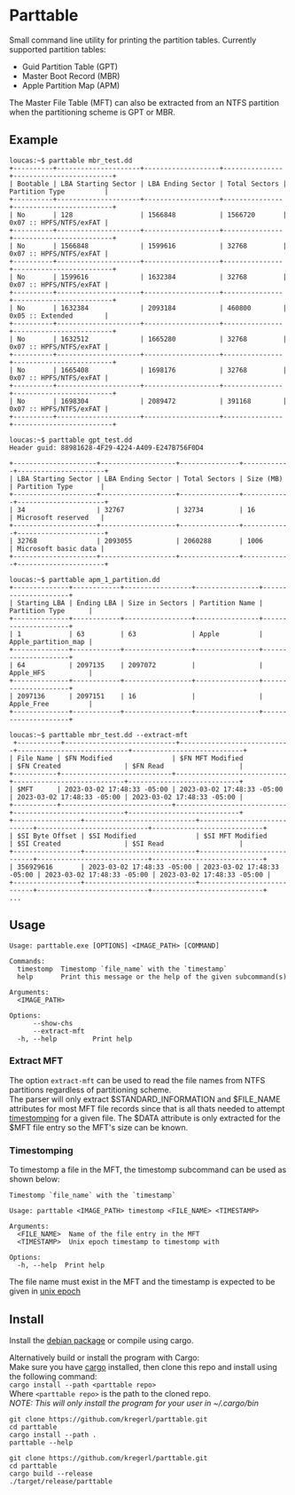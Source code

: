 # Parttable
Small command line utility for printing the partition tables. Currently supported partition tables: 
- Guid Partition Table (GPT)
- Master Boot Record (MBR)
- Apple Partition Map (APM)

The Master File Table (MFT) can also be extracted from an NTFS partition when the partitioning scheme is GPT or MBR.  

## Example
```
loucas:~$ parttable mbr_test.dd
+----------+---------------------+-------------------+---------------+-------------------------+
| Bootable | LBA Starting Sector | LBA Ending Sector | Total Sectors | Partition Type          |
+----------+---------------------+-------------------+---------------+-------------------------+
| No       | 128                 | 1566848           | 1566720       | 0x07 :: HPFS/NTFS/exFAT |
+----------+---------------------+-------------------+---------------+-------------------------+
| No       | 1566848             | 1599616           | 32768         | 0x07 :: HPFS/NTFS/exFAT |
+----------+---------------------+-------------------+---------------+-------------------------+
| No       | 1599616             | 1632384           | 32768         | 0x07 :: HPFS/NTFS/exFAT |
+----------+---------------------+-------------------+---------------+-------------------------+
| No       | 1632384             | 2093184           | 460800        | 0x05 :: Extended        |
+----------+---------------------+-------------------+---------------+-------------------------+
| No       | 1632512             | 1665280           | 32768         | 0x07 :: HPFS/NTFS/exFAT |
+----------+---------------------+-------------------+---------------+-------------------------+
| No       | 1665408             | 1698176           | 32768         | 0x07 :: HPFS/NTFS/exFAT |
+----------+---------------------+-------------------+---------------+-------------------------+
| No       | 1698304             | 2089472           | 391168        | 0x07 :: HPFS/NTFS/exFAT |
+----------+---------------------+-------------------+---------------+-------------------------+

loucas:~$ parttable gpt_test.dd
Header guid: 88981628-4F29-4224-A409-E247B756F0D4

+---------------------+-------------------+---------------+------------+----------------------+
| LBA Starting Sector | LBA Ending Sector | Total Sectors | Size (MB)  | Partition Type       |
+---------------------+-------------------+---------------+------------+----------------------+
| 34                  | 32767             | 32734         | 16         | Microsoft reserved   |
+---------------------+-------------------+---------------+------------+----------------------+
| 32768               | 2093055           | 2060288       | 1006       | Microsoft basic data |
+---------------------+-------------------+---------------+------------+----------------------+

loucas:~$ parttable apm_1_partition.dd
+--------------+------------+-----------------+----------------+---------------------+
| Starting LBA | Ending LBA | Size in Sectors | Partition Name | Partition Type      |
+--------------+------------+-----------------+----------------+---------------------+
| 1            | 63         | 63              | Apple          | Apple_partition_map |
+--------------+------------+-----------------+----------------+---------------------+
| 64           | 2097135    | 2097072         |                | Apple_HFS           |
+--------------+------------+-----------------+----------------+---------------------+
| 2097136      | 2097151    | 16              |                | Apple_Free          |
+--------------+------------+-----------------+----------------+---------------------+

loucas:~$ parttable mbr_test.dd --extract-mft
 +-----------+----------------------------+----------------------------+----------------------------+----------------------------+      
| File Name | $FN Modified               | $FN MFT Modified           | $FN Created                | $FN Read                   |      
+-----------+----------------------------+----------------------------+----------------------------+----------------------------+      
| $MFT      | 2023-03-02 17:48:33 -05:00 | 2023-03-02 17:48:33 -05:00 | 2023-03-02 17:48:33 -05:00 | 2023-03-02 17:48:33 -05:00 |      
+-----------+----------------------------+----------------------------+----------------------------+----------------------------+      
+-----------------+----------------------------+----------------------------+----------------------------+----------------------------+
| $SI Byte Offset | $SI Modified               | $SI MFT Modified           | $SI Created                | $SI Read                   |
+-----------------+----------------------------+----------------------------+----------------------------+----------------------------+
| 356929616       | 2023-03-02 17:48:33 -05:00 | 2023-03-02 17:48:33 -05:00 | 2023-03-02 17:48:33 -05:00 | 2023-03-02 17:48:33 -05:00 |
+-----------------+----------------------------+----------------------------+----------------------------+----------------------------+
...
```

## Usage 
```
Usage: parttable.exe [OPTIONS] <IMAGE_PATH> [COMMAND]

Commands:
  timestomp  Timestomp `file_name` with the `timestamp`
  help       Print this message or the help of the given subcommand(s)

Arguments:
  <IMAGE_PATH>  

Options:
      --show-chs     
      --extract-mft
  -h, --help         Print help
```
### Extract MFT
The option `extract-mft` can be used to read the file names from NTFS partitions regardless of partitioning scheme.  
The parser will only extract $STANDARD_INFORMATION and $FILE_NAME attributes for most MFT file records since that is all thats needed to attempt [timestomping](https://attack.mitre.org/techniques/T1070/006/) for a given file.
The $DATA attribute is only extracted for the $MFT file entry so the MFT's size can be known.

### Timestomping
To timestomp a file in the MFT, the timestomp subcommand can be used as shown below:
```
Timestomp `file_name` with the `timestamp`

Usage: parttable <IMAGE_PATH> timestomp <FILE_NAME> <TIMESTAMP>

Arguments:
  <FILE_NAME>  Name of the file entry in the MFT
  <TIMESTAMP>  Unix epoch timestamp to timestomp with

Options:
  -h, --help  Print help
```
The file name must exist in the MFT and the timestamp is expected to be given in [unix epoch](https://www.epochconverter.com/)


## Install
Install the [debian package](https://github.com/kregerl/parttable/releases/latest) or compile using cargo.

Alternatively build or install the program with Cargo:  
Make sure you have [cargo](https://doc.rust-lang.org/cargo/getting-started/installation.html) installed, then clone this repo and install using the following command:  
`cargo install --path <parttable repo>`  
Where `<parttable repo>` is the path to the cloned repo.  
*NOTE: This will only install the program for your user in ~/.cargo/bin*

```
git clone https://github.com/kregerl/parttable.git
cd parttable
cargo install --path .
parttable --help
```

```
git clone https://github.com/kregerl/parttable.git
cd parttable
cargo build --release
./target/release/parttable
```
